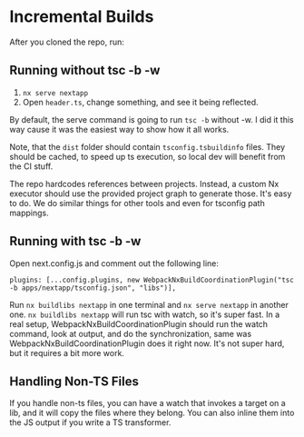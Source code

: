 # Incremental Builds

After you cloned the repo, run: 

## Running without tsc -b -w

1. `nx serve nextapp`
2. Open `header.ts`, change something, and see it being reflected.

By default, the serve command is going to run `tsc -b` without -w. I did it this way cause it was the easiest way to show how it all works. 

Note, that the `dist` folder should contain `tsconfig.tsbuildinfo` files. They should be cached, to speed up ts execution, so local dev will benefit from the CI stuff.

The repo hardcodes references between projects. Instead, a custom Nx executor should use the provided project graph to generate those. It's easy to do. We do similar things for other tools and even for tsconfig path mappings.


## Running with tsc -b -w

Open next.config.js and comment out the following line:

```
plugins: [...config.plugins, new WebpackNxBuildCoordinationPlugin("tsc -b apps/nextapp/tsconfig.json", "libs")],
```

Run `nx buildlibs nextapp` in one terminal and `nx serve nextapp` in another one. `nx buildlibs nextapp` will run tsc with watch, so it's super fast. In a real setup, WebpackNxBuildCoordinationPlugin should run the watch command, look at output, and do the synchronization, same was WebpackNxBuildCoordinationPlugin does it right now. It's not super hard, but it requires a bit more work.


## Handling Non-TS Files

If you handle non-ts files, you can have a watch that invokes a target on a lib, and it will copy the files where they belong. You can also inline them into the JS output if you write a TS transformer.